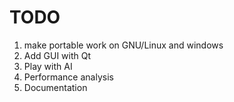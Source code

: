 # TODO
1. make portable work on GNU/Linux and windows
2. Add GUI with Qt
3. Play with AI
4. Performance analysis
5. Documentation
